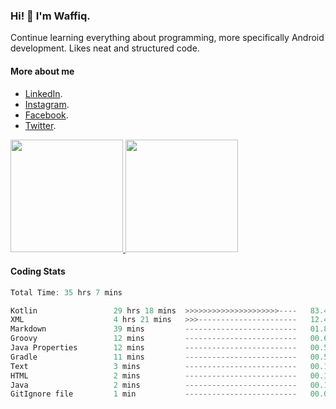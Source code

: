 ### Hi! 👋 I'm Waffiq.

Continue learning everything about programming, more specifically Android development. Likes neat and structured code.

#### More about me 
- [LinkedIn](https://www.linkedin.com/in/waffiqaziz/).
- [Instagram](https://www.instagram.com/waffiqaziz/).
- [Facebook](https://web.facebook.com/WaffiqAziz/).
- [Twitter](https://twitter.com/AzizWaffiq).

<p align="left">
<a href="https://github.com/waffiqaziz">
  <img height="180em" src="https://github-readme-stats-eight-theta.vercel.app/api?username=waffiqaziz&show_icons=true&theme=algolia&include_all_commits=true&count_private=true"/>
  <img height="180em" src="https://github-readme-stats-eight-theta.vercel.app/api/top-langs/?username=waffiqaziz&layout=compact&langs_count=8&theme=algolia"/>
</a>
</p>

#### Coding Stats
<!--START_SECTION:waka-->

```rust
Total Time: 35 hrs 7 mins

Kotlin                 29 hrs 18 mins  >>>>>>>>>>>>>>>>>>>>>----   83.44 %
XML                    4 hrs 21 mins   >>>----------------------   12.40 %
Markdown               39 mins         -------------------------   01.87 %
Groovy                 12 mins         -------------------------   00.60 %
Java Properties        12 mins         -------------------------   00.58 %
Gradle                 11 mins         -------------------------   00.54 %
Text                   3 mins          -------------------------   00.17 %
HTML                   2 mins          -------------------------   00.14 %
Java                   2 mins          -------------------------   00.13 %
GitIgnore file         1 min           -------------------------   00.09 %
```

<!--END_SECTION:waka-->
